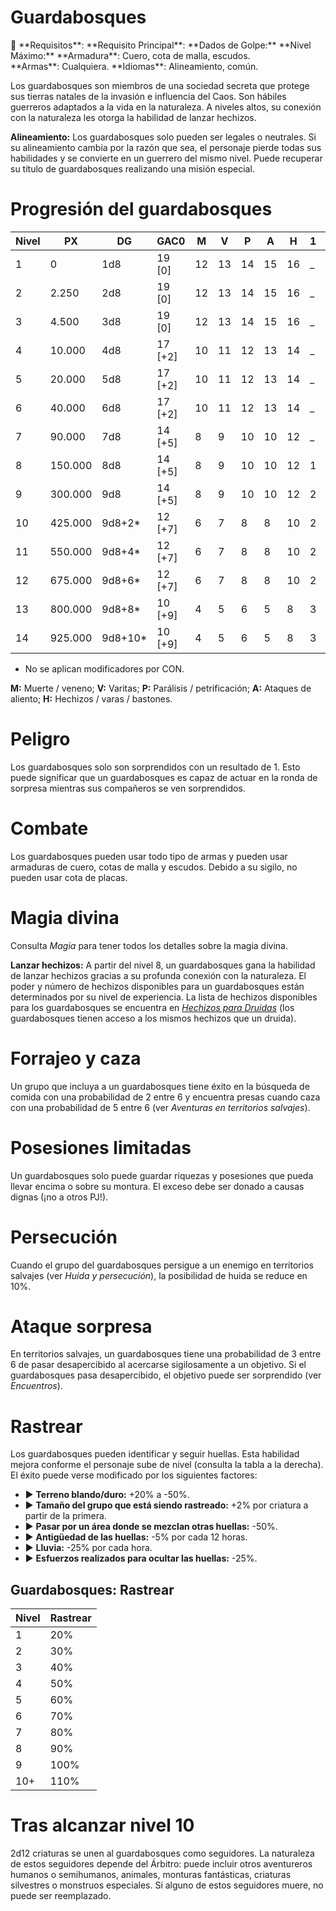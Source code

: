 # Guardabosques

<aside>
📖 **Requisitos**: 
**Requisito Principal**: 
**Dados de Golpe:** 
**Nivel Máximo:** 
**Armadura**: Cuero, cota de malla, escudos.
**Armas**: Cualquiera.
**Idiomas**: Alineamiento, común.

</aside>

Los guardabosques son miembros de una sociedad secreta que protege sus tierras natales de la invasión e influencia del Caos. Son hábiles guerreros adaptados a la vida en la naturaleza. A niveles altos, su conexión con la naturaleza les otorga la habilidad de lanzar hechizos.

**Alineamiento:** Los guardabosques solo pueden ser legales o neutrales. Si su alineamiento cambia por la razón que sea, el personaje pierde todas sus habilidades y se convierte en un guerrero del mismo nivel. Puede recuperar su título de guardabosques realizando una misión especial.

# Progresión del guardabosques

| Nivel | PX | DG | GAC0 | M | V | P | A | H | 1 | 2 | 3 |
| --- | --- | --- | --- | --- | --- | --- | --- | --- | --- | --- | --- |
| 1 | 0 | 1d8 | 19 [0] | 12 | 13 | 14 | 15 | 16 | _ | _ | _ |
| 2 | 2.250 | 2d8 | 19 [0] | 12 | 13 | 14 | 15 | 16 | _ | _ | _ |
| 3 | 4.500 | 3d8 | 19 [0] | 12 | 13 | 14 | 15 | 16 | _ | _ | _ |
| 4 | 10.000 | 4d8 | 17 [+2] | 10 | 11 | 12 | 13 | 14 | _ | _ | _ |
| 5 | 20.000 | 5d8 | 17 [+2] | 10 | 11 | 12 | 13 | 14 | _ | _ | _ |
| 6 | 40.000 | 6d8 | 17 [+2] | 10 | 11 | 12 | 13 | 14 | _ | _ | _ |
| 7 | 90.000 | 7d8 | 14 [+5] | 8 | 9 | 10 | 10 | 12 | _ | _ | _ |
| 8 | 150.000 | 8d8 | 14 [+5] | 8 | 9 | 10 | 10 | 12 | 1 | _ | _ |
| 9 | 300.000 | 9d8 | 14 [+5] | 8 | 9 | 10 | 10 | 12 | 2 | _ | _ |
| 10 | 425.000 | 9d8+2* | 12 [+7] | 6 | 7 | 8 | 8 | 10 | 2 | 1 | _ |
| 11 | 550.000 | 9d8+4* | 12 [+7] | 6 | 7 | 8 | 8 | 10 | 2 | 2 | _ |
| 12 | 675.000 | 9d8+6* | 12 [+7] | 6 | 7 | 8 | 8 | 10 | 2 | 2 | 1 |
| 13 | 800.000 | 9d8+8* | 10 [+9] | 4 | 5 | 6 | 5 | 8 | 3 | 2 | 1 |
| 14 | 925.000 | 9d8+10* | 10 [+9] | 4 | 5 | 6 | 5 | 8 | 3 | 2 | 2 |

* No se aplican modificadores por CON.

**M:** Muerte / veneno; **V:** Varitas; **P:** Parálisis / petrificación; **A:** Ataques de aliento; **H:** Hechizos / varas / bastones.

# Peligro

Los guardabosques solo son sorprendidos con un resultado de 1. Esto puede significar que un guardabosques es capaz de actuar en la ronda de sorpresa mientras sus compañeros se ven sorprendidos.

# Combate

Los guardabosques pueden usar todo tipo de armas y pueden usar armaduras de cuero, cotas de malla y escudos. Debido a su sigilo, no pueden usar cota de placas.

# Magia divina

Consulta *Magia* para tener todos los detalles sobre la magia divina.

**Lanzar hechizos:** A partir del nivel 8, un guardabosques gana la habilidad de lanzar hechizos gracias a su profunda conexión con la naturaleza. El poder y número de hechizos disponibles para un guardabosques están determinados por su nivel de experiencia. La lista de hechizos disponibles para los guardabosques se encuentra en *[Hechizos para Druidas](https://www.notion.so/ec0de6e71a6d444da654e1817eea8955?pvs=21)* (los guardabosques tienen acceso a los mismos hechizos que un druida).

# Forrajeo y caza

Un grupo que incluya a un guardabosques tiene éxito en la búsqueda de comida con una probabilidad de 2 entre 6 y encuentra presas cuando caza con una probabilidad de 5 entre 6 (ver *Aventuras en territorios salvajes*).

# Posesiones limitadas

Un guardabosques solo puede guardar riquezas y posesiones que pueda llevar encima o sobre su montura. El exceso debe ser donado a causas dignas (¡no a otros PJ!).

# Persecución

Cuando el grupo del guardabosques persigue a un enemigo en territorios salvajes (ver *Huida y persecución*), la posibilidad de huida se reduce en 10%.

# Ataque sorpresa

En territorios salvajes, un guardabosques tiene una probabilidad de 3 entre 6 de pasar desapercibido al acercarse sigilosamente a un objetivo. Si el guardabosques pasa desapercibido, el objetivo puede ser sorprendido (ver *Encuentros*).

# Rastrear

Los guardabosques pueden identificar y seguir huellas. Esta habilidad mejora conforme el personaje sube de nivel (consulta la tabla a la derecha). El éxito puede verse modificado por los siguientes factores:

- ▶ **Terreno blando/duro:** +20% a -50%.
- ▶ **Tamaño del grupo que está siendo rastreado:** +2% por criatura a partir de la primera.
- ▶ **Pasar por un área donde se mezclan otras huellas:** -50%.
- ▶ **Antigüedad de las huellas:** -5% por cada 12 horas.
- ▶ **Lluvia:** -25% por cada hora.
- ▶ **Esfuerzos realizados para ocultar las huellas:** -25%.

## Guardabosques: Rastrear

| Nivel | Rastrear |
| --- | --- |
| 1 | 20% |
| 2 | 30% |
| 3 | 40% |
| 4 | 50% |
| 5 | 60% |
| 6 | 70% |
| 7 | 80% |
| 8 | 90% |
| 9 | 100% |
| 10+ | 110% |

# Tras alcanzar nivel 10

2d12 criaturas se unen al guardabosques como seguidores. La naturaleza de estos seguidores depende del Árbitro: puede incluir otros aventureros humanos o semihumanos, animales, monturas fantásticas, criaturas silvestres o monstruos especiales. Si alguno de estos seguidores muere, no puede ser reemplazado.